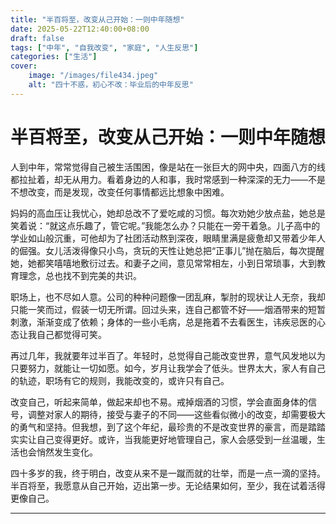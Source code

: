 ```yaml
---
title: "半百将至，改变从己开始：一则中年随想"
date: 2025-05-22T12:40:00+08:00
draft: false
tags: ["中年", "自我改变", "家庭", "人生反思"]
categories: ["生活"]
cover:
    image: "/images/file434.jpeg" 
    alt: "四十不惑，初心不改：毕业后的中年反思"
---
```


# 半百将至，改变从己开始：一则中年随想

人到中年，常常觉得自己被生活围困，像是站在一张巨大的网中央，四面八方的线都拉扯着，却无从用力。看着身边的人和事，我时常感到一种深深的无力——不是不想改变，而是发现，改变任何事情都远比想象中困难。

妈妈的高血压让我忧心，她却总改不了爱吃咸的习惯。每次劝她少放点盐，她总是笑着说：“就这点乐趣了，管它呢。”我能怎么办？只能在一旁干着急。儿子高中的学业如山般沉重，可他却为了社团活动熬到深夜，眼睛里满是疲惫却又带着少年人的倔强。女儿活泼得像只小鸟，贪玩的天性让她总把“正事儿”抛在脑后，每次提醒她，她都笑嘻嘻地敷衍过去。和妻子之间，意见常常相左，小到日常琐事，大到教育理念，总也找不到完美的共识。

职场上，也不尽如人意。公司的种种问题像一团乱麻，掣肘的现状让人无奈，我却只能一笑而过，假装一切无所谓。回过头来，连自己都管不好——烟酒带来的短暂刺激，渐渐变成了依赖；身体的一些小毛病，总是拖着不去看医生，讳疾忌医的心态让我自己都觉得可笑。

再过几年，我就要年过半百了。年轻时，总觉得自己能改变世界，意气风发地以为只要努力，就能让一切如愿。如今，岁月让我学会了低头。世界太大，家人有自己的轨迹，职场有它的规则，我能改变的，或许只有自己。

改变自己，听起来简单，做起来却也不易。戒掉烟酒的习惯，学会直面身体的信号，调整对家人的期待，接受与妻子的不同——这些看似微小的改变，却需要极大的勇气和坚持。但我想，到了这个年纪，最珍贵的不是改变世界的豪言，而是踏踏实实让自己变得更好。或许，当我能更好地管理自己，家人会感受到一丝温暖，生活也会悄然发生变化。

四十多岁的我，终于明白，改变从来不是一蹴而就的壮举，而是一点一滴的坚持。半百将至，我愿意从自己开始，迈出第一步。无论结果如何，至少，我在试着活得更像自己。

---